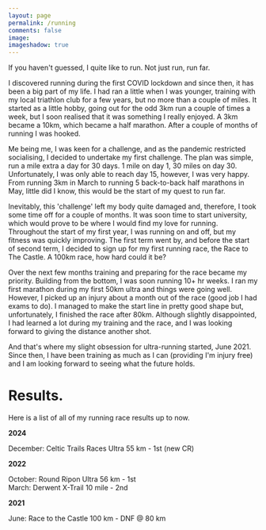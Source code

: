 ```yaml
---
layout: page
permalink: /running
comments: false
image: 
imageshadow: true
---
```


If you haven't guessed, I quite like to run. Not just run, run far.

I discovered running during the first COVID lockdown and since then, it has been a big part of my life. I had ran a little when I was younger, training with my local triathlon club for a few years, but no more than a couple of miles. It started as a little hobby, going out for the odd 3km run a couple of times a week, but I soon realised that it was something I really enjoyed. A 3km became a 10km, which became a half marathon. After a couple of months of running I was hooked.

Me being me, I was keen for a challenge, and as the pandemic restricted socialising, I decided to undertake my first challenge. The plan was simple, run a mile extra a day for 30 days. 1 mile on day 1, 30 miles on day 30. Unfortunately, I was only able to reach day 15, however, I was very happy. From running 3km in March to running 5 back-to-back half marathons in May, little did I know, this would be the start of my quest to run far.

Inevitably, this 'challenge' left my body quite damaged and, therefore, I took some time off for a couple of months. It was soon time to start university, which would prove to be where I would find my love for running. Throughout the start of my first year, I was running on and off, but my fitness was quickly improving. The first term went by, and before the start of second term, I decided to sign up for my first running race, the Race to The Castle. A 100km race, how hard could it be?

Over the next few months training and preparing for the race became my priority. Building from the bottom, I was soon running 10+ hr weeks. I ran my first marathon during my first 50km ultra and things were going well. However, I picked up an injury about a month out of the race (good job I had exams to do). I managed to make the start line in pretty good shape but, unfortunately, I finished the race after 80km. Although slightly disappointed, I had learned a lot during my training and the race, and I was looking forward to giving the distance another shot.

And that's where my slight obsession for ultra-running started, June 2021. Since then, I have been training as much as I can (providing I'm injury free) and I am looking forward to seeing what the future holds.

# Results. 

Here is a list of all of my running race results up to now.

**2024**

December: Celtic Trails Races Ultra 55 km - 1st (new CR)

**2022**

October: Round Ripon Ultra 56 km - 1st  
March: Derwent X-Trail 10 mile - 2nd

**2021**

June: Race to the Castle 100 km - DNF @ 80 km